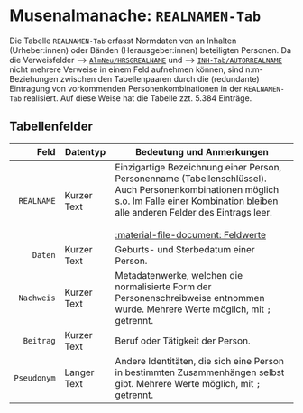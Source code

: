 # Musenalmanache: `REALNAMEN-Tab`
Die Tabelle `REALNAMEN-Tab` erfasst Normdaten von an Inhalten (Urheber:innen) oder Bänden (Herausgeber:innen) beteiligten Personen. Da die Verweisfelder -->&nbsp;[`AlmNeu/HRSGREALNAME`](2_AlmNeu.md) und -->&nbsp;[`INH-Tab/AUTORREALNAME`](3_INH-Tab.md) nicht mehrere Verweise in einem Feld aufnehmen können, sind n:m-Beziehungen zwischen den Tabellenpaaren durch die (redundante) Eintragung von vorkommenden Personenkombinationen in der `REALNAMEN-Tab` realisiert. Auf diese Weise hat die Tabelle zzt. 5.384 Einträge.

## Tabellenfelder
<div class="sortable-table"></div>

Feld             |  Datentyp | Bedeutung und Anmerkungen 
----------------:|-----------|--------------------------
`REALNAME` | Kurzer Text | Einzigartige Bezeichnung einer Person, Personenname (Tabellenschlüssel). Auch Personenkombinationen möglich s.o. Im Falle einer Kombination bleiben alle anderen Felder des Eintrags leer.<br><br>[:material-file-document:&nbsp;Feldwerte](../../files/feldwerte/REALNAME-Tab_REALNAME.txt)
`Daten`| Kurzer Text | Geburts- und Sterbedatum einer Person.
`Nachweis`| Kurzer Text | Metadatenwerke, welchen die normalisierte Form der Personenschreibweise entnommen wurde. Mehrere Werte möglich, mit `;` getrennt.
`Beitrag` | Kurzer Text | Beruf oder Tätigkeit der Person.
`Pseudonym` | Langer Text | Andere Identitäten, die sich eine Person in bestimmten Zusammenhängen selbst gibt. Mehrere Werte möglich, mit `;` getrennt.